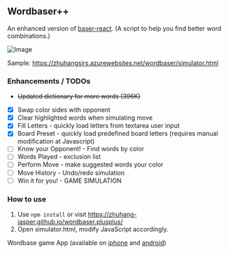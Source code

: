 ## Wordbaser++

An enhanced version of [baser-react](https://github.com/blainesch/baser-react). (A script to help you find better word combinations.)

![Image](https://i.imgur.com/en2mDcG.png)

Sample: https://zhuhangsirs.azurewebsites.net/wordbaser/simulator.html

### Enhancements / TODOs
- ~~Updated dictionary for more words (396K)~~
- [X] Swap color sides with opponent
- [X] Clear highlighted words when simulating move
- [X] Fill Letters - quickly load letters from textarea user input
- [X] Board Preset - quickly load predefined board letters (requires manual modification at Javascript)
- [ ] Know your Opponent! - Find words by color
- [ ] Words Played -  exclusion list
- [ ] Perform Move - make suggested words your color
- [ ] Move History - Undo/redo simulation
- [ ] Win it for you! - GAME SIMULATION

### How to use
1. Use `npm install` or visit https://zhuhang-jasper.github.io/wordbaser.plusplus/
2. Open simulator.html, modify JavaScript accordingly.

Wordbase game App (available on
[iphone](https://itunes.apple.com/us/app/wordbase/id777638764?mt=8) and
[android](https://play.google.com/store/apps/details?id=com.wordbaseapp&hl=en))

